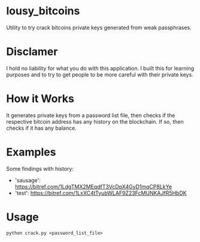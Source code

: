 # lousy_bitcoins
Utility to try crack bitcoins private keys generated from weak passphrases.

# Disclamer

I hold no liability for what you do with this application.
I built this for learning purposes and to try to get people to be more careful with their private keys. 

# How it Works

It generates private keys from a password list file, 
then checks if the respective bitcoin address has any history on the blockchain. 
If so, then checks if it has any balance.

# Examples

Some findings with history:

- 'sausage': https://bitref.com/1LdgTMX2MEqdfT3VcDpX4GyD1mqCP8LkYe
- 'test': https://bitref.com/1LxXC4tTyubWLAF9Z23FcMUNKAJfR5HbDK

# Usage

`python crack.py <password_list_file>` 
 




